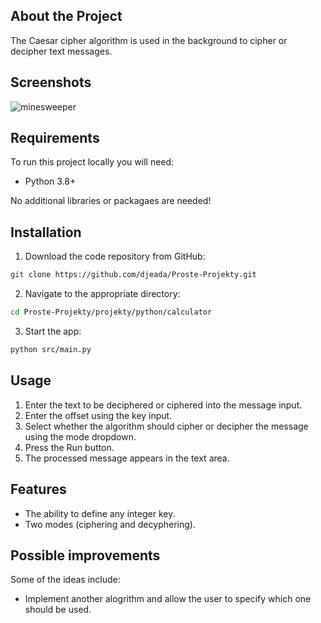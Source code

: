 ## About the Project

The Caesar cipher algorithm is used in the background to cipher or decipher text messages.

## Screenshots

![minesweeper](https://user-images.githubusercontent.com/37275728/188334904-6544ac1c-839f-40af-a4e0-1d064a13c3f5.gif)

## Requirements

To run this project locally you will need:

* Python 3.8+

No additional libraries or packagaes are needed!

## Installation

1. Download the code repository from GitHub: 
    
```Bash
git clone https://github.com/djeada/Proste-Projekty.git
```

2. Navigate to the appropriate directory:

```Bash
cd Proste-Projekty/projekty/python/calculator
```

3. Start the app:

```Bash
python src/main.py
```

## Usage

1. Enter the text to be deciphered or ciphered into the message input.
2. Enter the offset using the key input.
3. Select whether the algorithm should cipher or decipher the message using the mode dropdown.
4. Press the Run button.
5. The processed message appears in the text area. 

## Features

* The ability to define any integer key. 
* Two modes (ciphering and decyphering).

## Possible improvements

Some of the ideas include:

* Implement another alogrithm and allow the user to specify which one should be used.
